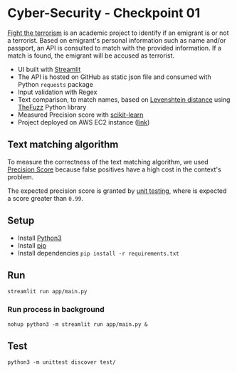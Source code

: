 # Cyber-Security - Checkpoint 01

[Fight the terrorism](http://54.163.213.160:8501/) is an academic project to identify if an emigrant is or not a
terrorist. Based on emigrant's personal information such as name and/or passport, an API is consulted to match with the
provided information. If a match is found, the emigrant will be accused as terrorist.

- UI built with [Streamlit](https://docs.streamlit.io/)
- The API is hosted on GitHub as static json file and consumed with Python `requests` package
- Input validation with Regex
- Text comparison, to match names, based on [Levenshtein distance](https://en.wikipedia.org/wiki/Levenshtein_distance)
  using [TheFuzz](https://github.com/seatgeek/thefuzz) Python library
- Measured Precision score with [scikit-learn](https://scikit-learn.org)
- Project deployed on AWS EC2 instance ([link](http://54.163.213.160:8501/))

## Text matching algorithm

To measure the correctness of the text matching algorithm, we
used [Precision Score](https://scikit-learn.org/stable/modules/generated/sklearn.metrics.precision_score.html) because
false positives have a high cost in the context's problem.

The expected precision score is granted by [unit testing](test/service/test_name_validator_service.py), where is
expected a score greater than `0.99`.

## Setup

- Install [Python3](https://www.python.org/downloads/)
- Install [pip](https://pip.pypa.io/en/stable/installation/)
- Install dependencies `pip install -r requirements.txt`

## Run

`streamlit run app/main.py`

### Run process in background

`nohup python3 -m streamlit run app/main.py &`

## Test

`python3 -m unittest discover test/`
